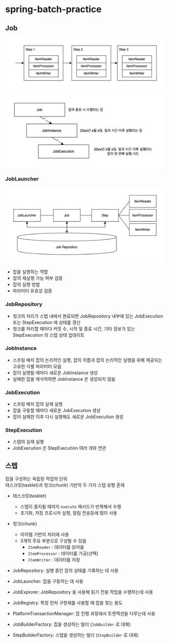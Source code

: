 # spring-batch-practice

## Job

![spring-batch-job](./image/spring-batch-job.png)

![jobinstance-jobexecution.png](./image/jobinstance-jobexecution.png)

### JobLauncher

![spring-batch-job-component-relation.png](./image/spring-batch-job-component-relation.png)

- 잡을 실행하는 역할
- 잡의 재실행 가능 여부 검증
- 잡의 실행 방법
- 파라미터 유효성 검증

### JobRepository

- 청크의 처리가 스텝 내에서 완료되면 JobRepository 내부에 있는 JobExecution 또는 StepExecution 에 상태를 갱신
- 청크를 처리할 때마다 커밋 수, 시작 및 종료 시간, 기타 정보가 있는 StepExecution 의 스텝 상태 업데이트

### JobInstance

- 스프링 배치 잡의 논리적인 실행, 잡의 이름과 잡의 논리적인 실행을 위해 제공되는 고유한 식별 파라미터 모음
- 잡이 실행될 때마다 새로운 JobInstance 생성
- 실패한 잡을 재식작하면 JobInstance 은 생성되지 않음

### JobExecution

- 스프링 배치 잡의 실제 실행
- 잡을 구동할 때마다 새로운 JobExecution 생성
- 잡이 실패한 이후 다시 실행해도 새로운 JobExecution 생성

### StepExecution

- 스텝의 실제 실행
- JobExecution 은 StepExecution 여러 개와 연관

## 스텝

잡을 구성하는 독립된 작업의 단위  
태스크릿(tasklet)과 청크(chunk) 기반의 두 가지 스텝 유형 존재

- 태스크릿(tasklet)
    - 스텝이 중지될 때까지 `execute` 메서드가 반복해서 수행
    - 초기화, 저장 프로시저 실행, 알림 전송등에 많이 사용
- 청크(chunk)
    - 아이템 기반의 처리에 사용
    - 3개의 주요 부분으로 구성될 수 있음
        - `ItemReader` : 데이터를 읽어옴
        - `ItemProcessor` : 데이터를 가공(선택)
        - `ItemWriter` : 데이터를 저장


- JobRepository: 실행 중인 잡의 상태를 기록하는 데 사용
- JobLauncher: 잡을 구동하는 데 사용
- JobExplorer: JobRepository 을 사용해 읽기 전용 작업을 수행하는데 사용
- JobRegistry: 특정 런처 구현체를 사용할 때 잡을 찾는 용도
- PlatformTransactionManager: 잡 진행 과정에서 트랜잭션을 다루는데 사용
- JobBuilderFactory: 잡을 생성하는 빌더 (`JobBuilder` 로 대체)
- StepBuilderFactory: 스텝을 생성하는 빌더 (`StepBuilder` 로 대체)
